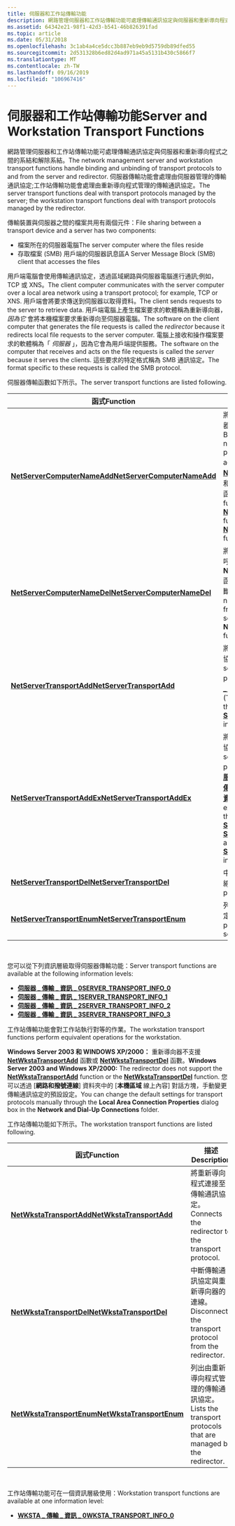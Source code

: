 ```yaml
---
title: 伺服器和工作站傳輸功能
description: 網路管理伺服器和工作站傳輸功能可處理傳輸通訊協定與伺服器和重新導向程式之間的系結和解除系結。
ms.assetid: 64342e21-98f1-42d3-b541-46b826391fad
ms.topic: article
ms.date: 05/31/2018
ms.openlocfilehash: 3c1ab4a4ce5dcc3b887eb9eb9d5759db89dfed55
ms.sourcegitcommit: 2d531328b6ed82d4ad971a45a5131b430c5866f7
ms.translationtype: MT
ms.contentlocale: zh-TW
ms.lasthandoff: 09/16/2019
ms.locfileid: "106967416"
---
```

# <a name="server-and-workstation-transport-functions"></a><span data-ttu-id="90ca2-103">伺服器和工作站傳輸功能</span><span class="sxs-lookup"><span data-stu-id="90ca2-103">Server and Workstation Transport Functions</span></span>

<span data-ttu-id="90ca2-104">網路管理伺服器和工作站傳輸功能可處理傳輸通訊協定與伺服器和重新導向程式之間的系結和解除系結。</span><span class="sxs-lookup"><span data-stu-id="90ca2-104">The network management server and workstation transport functions handle binding and unbinding of transport protocols to and from the server and redirector.</span></span> <span data-ttu-id="90ca2-105">伺服器傳輸功能會處理由伺服器管理的傳輸通訊協定;工作站傳輸功能會處理由重新導向程式管理的傳輸通訊協定。</span><span class="sxs-lookup"><span data-stu-id="90ca2-105">The server transport functions deal with transport protocols managed by the server; the workstation transport functions deal with transport protocols managed by the redirector.</span></span>

<span data-ttu-id="90ca2-106">傳輸裝置與伺服器之間的檔案共用有兩個元件：</span><span class="sxs-lookup"><span data-stu-id="90ca2-106">File sharing between a transport device and a server has two components:</span></span>

-   <span data-ttu-id="90ca2-107">檔案所在的伺服器電腦</span><span class="sxs-lookup"><span data-stu-id="90ca2-107">The server computer where the files reside</span></span>
-   <span data-ttu-id="90ca2-108">存取檔案 (SMB) 用戶端的伺服器訊息區</span><span class="sxs-lookup"><span data-stu-id="90ca2-108">A Server Message Block (SMB) client that accesses the files</span></span>

<span data-ttu-id="90ca2-109">用戶端電腦會使用傳輸通訊協定，透過區域網路與伺服器電腦進行通訊;例如，TCP 或 XNS。</span><span class="sxs-lookup"><span data-stu-id="90ca2-109">The client computer communicates with the server computer over a local area network using a transport protocol; for example, TCP or XNS.</span></span> <span data-ttu-id="90ca2-110">用戶端會將要求傳送到伺服器以取得資料。</span><span class="sxs-lookup"><span data-stu-id="90ca2-110">The client sends requests to the server to retrieve data.</span></span> <span data-ttu-id="90ca2-111">用戶端電腦上產生檔案要求的軟體稱為重新導向器， *因為它* 會將本機檔案要求重新導向至伺服器電腦。</span><span class="sxs-lookup"><span data-stu-id="90ca2-111">The software on the client computer that generates the file requests is called the *redirector* because it redirects local file requests to the server computer.</span></span> <span data-ttu-id="90ca2-112">電腦上接收和操作檔案要求的軟體稱為「 *伺服器* 」，因為它會為用戶端提供服務。</span><span class="sxs-lookup"><span data-stu-id="90ca2-112">The software on the computer that receives and acts on the file requests is called the *server* because it serves the clients.</span></span> <span data-ttu-id="90ca2-113">這些要求的特定格式稱為 SMB 通訊協定。</span><span class="sxs-lookup"><span data-stu-id="90ca2-113">The format specific to these requests is called the SMB protocol.</span></span>

<span data-ttu-id="90ca2-114">伺服器傳輸函數如下所示。</span><span class="sxs-lookup"><span data-stu-id="90ca2-114">The server transport functions are listed following.</span></span>



| <span data-ttu-id="90ca2-115">函式</span><span class="sxs-lookup"><span data-stu-id="90ca2-115">Function</span></span>                                                     | <span data-ttu-id="90ca2-116">描述</span><span class="sxs-lookup"><span data-stu-id="90ca2-116">Description</span></span>                                                                                                                                                                                                                                                                                                                 |
|--------------------------------------------------------------|-----------------------------------------------------------------------------------------------------------------------------------------------------------------------------------------------------------------------------------------------------------------------------------------------------------------------------|
| [<span data-ttu-id="90ca2-117">**NetServerComputerNameAdd**</span><span class="sxs-lookup"><span data-stu-id="90ca2-117">**NetServerComputerNameAdd**</span></span>](/windows/desktop/api/Lmserver/nf-lmserver-netservercomputernameadd) | <span data-ttu-id="90ca2-118">將模擬的伺服器名稱系結至伺服器使用中的每個傳輸通訊協定。</span><span class="sxs-lookup"><span data-stu-id="90ca2-118">Binds an emulated server name to each of the transport protocols on which a server is active.</span></span> <span data-ttu-id="90ca2-119"> (結合 [**NetServerTransportEnum**](/windows/desktop/api/Lmserver/nf-lmserver-netservertransportenum) 函式和 [**NetServerTransportAddEx**](/windows/desktop/api/Lmserver/nf-lmserver-netservertransportaddex) 函數的功能。 ) </span><span class="sxs-lookup"><span data-stu-id="90ca2-119">(Combines the functionality of the [**NetServerTransportEnum**](/windows/desktop/api/Lmserver/nf-lmserver-netservertransportenum) function and the [**NetServerTransportAddEx**](/windows/desktop/api/Lmserver/nf-lmserver-netservertransportaddex) function.)</span></span>                                            |
| [<span data-ttu-id="90ca2-120">**NetServerComputerNameDel**</span><span class="sxs-lookup"><span data-stu-id="90ca2-120">**NetServerComputerNameDel**</span></span>](/windows/desktop/api/Lmserver/nf-lmserver-netservercomputernamedel) | <span data-ttu-id="90ca2-121">將每個網路傳輸通訊協定與先前呼叫 **NetServerComputerNameAdd** 函式所設定的模擬伺服器名稱中斷連線。</span><span class="sxs-lookup"><span data-stu-id="90ca2-121">Disconnects each network transport protocol from an emulated server name set by a previous call to the **NetServerComputerNameAdd** function.</span></span>                                                                                                                                                                               |
| [<span data-ttu-id="90ca2-122">**NetServerTransportAdd**</span><span class="sxs-lookup"><span data-stu-id="90ca2-122">**NetServerTransportAdd**</span></span>](/windows/desktop/api/Lmserver/nf-lmserver-netservertransportadd)       | <span data-ttu-id="90ca2-123">將指定的伺服器系結至傳輸通訊協定。</span><span class="sxs-lookup"><span data-stu-id="90ca2-123">Binds the specified server to the transport protocol.</span></span> <span data-ttu-id="90ca2-124"> (此函式只支援 [**伺服器 \_ 傳輸 \_ 資訊 \_ 0**](/windows/desktop/api/Lmserver/ns-lmserver-server_transport_info_0) 資訊層級。 ) </span><span class="sxs-lookup"><span data-stu-id="90ca2-124">(This function supports only the [**SERVER\_TRANSPORT\_INFO\_0**](/windows/desktop/api/Lmserver/ns-lmserver-server_transport_info_0) information level.)</span></span>                                                                                                                                                |
| [<span data-ttu-id="90ca2-125">**NetServerTransportAddEx**</span><span class="sxs-lookup"><span data-stu-id="90ca2-125">**NetServerTransportAddEx**</span></span>](/windows/desktop/api/Lmserver/nf-lmserver-netservertransportaddex)   | <span data-ttu-id="90ca2-126">將指定的伺服器系結至傳輸通訊協定。</span><span class="sxs-lookup"><span data-stu-id="90ca2-126">Binds the specified server to the transport protocol.</span></span> <span data-ttu-id="90ca2-127"> (此擴充功能可支援 [**伺服器 \_ 傳輸 \_ 資訊 \_ 1**](/windows/desktop/api/Lmserver/ns-lmserver-server_transport_info_1)、 [**伺服器 \_ 傳輸 \_ 資訊 \_ 2**](/windows/desktop/api/Lmserver/ns-lmserver-server_transport_info_2)和 [**伺服器 \_ 傳輸資訊 \_ \_ 3**](/windows/desktop/api/Lmserver/ns-lmserver-server_transport_info_3) 資訊層級。 ) </span><span class="sxs-lookup"><span data-stu-id="90ca2-127">(This extended function supports the [**SERVER\_TRANSPORT\_INFO\_1**](/windows/desktop/api/Lmserver/ns-lmserver-server_transport_info_1), [**SERVER\_TRANSPORT\_INFO\_2**](/windows/desktop/api/Lmserver/ns-lmserver-server_transport_info_2), and [**SERVER\_TRANSPORT\_INFO\_3**](/windows/desktop/api/Lmserver/ns-lmserver-server_transport_info_3) information levels.)</span></span> |
| [<span data-ttu-id="90ca2-128">**NetServerTransportDel**</span><span class="sxs-lookup"><span data-stu-id="90ca2-128">**NetServerTransportDel**</span></span>](/windows/desktop/api/Lmserver/nf-lmserver-netservertransportdel)       | <span data-ttu-id="90ca2-129">中斷傳輸通訊協定與伺服器的連線。</span><span class="sxs-lookup"><span data-stu-id="90ca2-129">Disconnects the transport protocol from the server.</span></span>                                                                                                                                                                                                                                                                         |
| [<span data-ttu-id="90ca2-130">**NetServerTransportEnum**</span><span class="sxs-lookup"><span data-stu-id="90ca2-130">**NetServerTransportEnum**</span></span>](/windows/desktop/api/Lmserver/nf-lmserver-netservertransportenum)     | <span data-ttu-id="90ca2-131">列舉伺服器所管理的傳輸通訊協定。</span><span class="sxs-lookup"><span data-stu-id="90ca2-131">Enumerates the transport protocols managed by the server.</span></span>                                                                                                                                                                                                                                                                   |



 

<span data-ttu-id="90ca2-132">您可以從下列資訊層級取得伺服器傳輸功能：</span><span class="sxs-lookup"><span data-stu-id="90ca2-132">Server transport functions are available at the following information levels:</span></span>

-   [<span data-ttu-id="90ca2-133">**伺服器 \_ 傳輸 \_ 資訊 \_ 0**</span><span class="sxs-lookup"><span data-stu-id="90ca2-133">**SERVER\_TRANSPORT\_INFO\_0**</span></span>](/windows/desktop/api/Lmserver/ns-lmserver-server_transport_info_0)
-   [<span data-ttu-id="90ca2-134">**伺服器 \_ 傳輸 \_ 資訊 \_ 1**</span><span class="sxs-lookup"><span data-stu-id="90ca2-134">**SERVER\_TRANSPORT\_INFO\_1**</span></span>](/windows/desktop/api/Lmserver/ns-lmserver-server_transport_info_1)
-   [<span data-ttu-id="90ca2-135">**伺服器 \_ 傳輸 \_ 資訊 \_ 2**</span><span class="sxs-lookup"><span data-stu-id="90ca2-135">**SERVER\_TRANSPORT\_INFO\_2**</span></span>](/windows/desktop/api/Lmserver/ns-lmserver-server_transport_info_2)
-   [<span data-ttu-id="90ca2-136">**伺服器 \_ 傳輸 \_ 資訊 \_ 3**</span><span class="sxs-lookup"><span data-stu-id="90ca2-136">**SERVER\_TRANSPORT\_INFO\_3**</span></span>](/windows/desktop/api/Lmserver/ns-lmserver-server_transport_info_3)

<span data-ttu-id="90ca2-137">工作站傳輸功能會對工作站執行對等的作業。</span><span class="sxs-lookup"><span data-stu-id="90ca2-137">The workstation transport functions perform equivalent operations for the workstation.</span></span>

<span data-ttu-id="90ca2-138">**Windows Server 2003 和 WINDOWS XP/2000：** 重新導向器不支援 [**NetWkstaTransportAdd**](/windows/desktop/api/lmwksta/nf-lmwksta-netwkstatransportadd) 函數或 [**NetWkstaTransportDel**](/windows/desktop/api/lmwksta/nf-lmwksta-netwkstatransportdel) 函數。</span><span class="sxs-lookup"><span data-stu-id="90ca2-138">**Windows Server 2003 and Windows XP/2000:** The redirector does not support the [**NetWkstaTransportAdd**](/windows/desktop/api/lmwksta/nf-lmwksta-netwkstatransportadd) function or the [**NetWkstaTransportDel**](/windows/desktop/api/lmwksta/nf-lmwksta-netwkstatransportdel) function.</span></span> <span data-ttu-id="90ca2-139">您可以透過 [**網路和撥號連線**] 資料夾中的 [**本機區域** 線上內容] 對話方塊，手動變更傳輸通訊協定的預設設定。</span><span class="sxs-lookup"><span data-stu-id="90ca2-139">You can change the default settings for transport protocols manually through the **Local Area Connection Properties** dialog box in the **Network and Dial-Up Connections** folder.</span></span>

<span data-ttu-id="90ca2-140">工作站傳輸功能如下所示。</span><span class="sxs-lookup"><span data-stu-id="90ca2-140">The workstation transport functions are listed following.</span></span>



| <span data-ttu-id="90ca2-141">函式</span><span class="sxs-lookup"><span data-stu-id="90ca2-141">Function</span></span>                                               | <span data-ttu-id="90ca2-142">描述</span><span class="sxs-lookup"><span data-stu-id="90ca2-142">Description</span></span>                                                       |
|--------------------------------------------------------|-------------------------------------------------------------------|
| [<span data-ttu-id="90ca2-143">**NetWkstaTransportAdd**</span><span class="sxs-lookup"><span data-stu-id="90ca2-143">**NetWkstaTransportAdd**</span></span>](/windows/desktop/api/lmwksta/nf-lmwksta-netwkstatransportadd)   | <span data-ttu-id="90ca2-144">將重新導向程式連接至傳輸通訊協定。</span><span class="sxs-lookup"><span data-stu-id="90ca2-144">Connects the redirector to the transport protocol.</span></span>                |
| [<span data-ttu-id="90ca2-145">**NetWkstaTransportDel**</span><span class="sxs-lookup"><span data-stu-id="90ca2-145">**NetWkstaTransportDel**</span></span>](/windows/desktop/api/lmwksta/nf-lmwksta-netwkstatransportdel)   | <span data-ttu-id="90ca2-146">中斷傳輸通訊協定與重新導向器的連線。</span><span class="sxs-lookup"><span data-stu-id="90ca2-146">Disconnects the transport protocol from the redirector.</span></span>           |
| [<span data-ttu-id="90ca2-147">**NetWkstaTransportEnum**</span><span class="sxs-lookup"><span data-stu-id="90ca2-147">**NetWkstaTransportEnum**</span></span>](/windows/desktop/api/Lmwksta/nf-lmwksta-netwkstatransportenum) | <span data-ttu-id="90ca2-148">列出由重新導向程式管理的傳輸通訊協定。</span><span class="sxs-lookup"><span data-stu-id="90ca2-148">Lists the transport protocols that are managed by the redirector.</span></span> |



 

<span data-ttu-id="90ca2-149">工作站傳輸功能可在一個資訊層級使用：</span><span class="sxs-lookup"><span data-stu-id="90ca2-149">Workstation transport functions are available at one information level:</span></span>

-   [<span data-ttu-id="90ca2-150">**WKSTA \_ 傳輸 \_ 資訊 \_ 0**</span><span class="sxs-lookup"><span data-stu-id="90ca2-150">**WKSTA\_TRANSPORT\_INFO\_0**</span></span>](/windows/desktop/api/Lmwksta/ns-lmwksta-wksta_transport_info_0)

 

 




